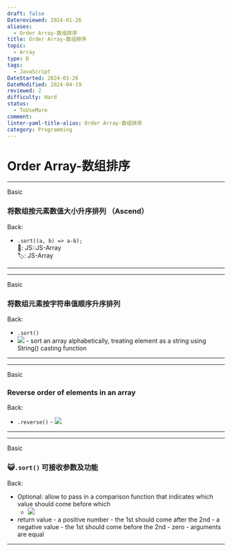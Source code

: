 ```yaml
---
draft: false
Datereviewed: 2024-01-26
aliases:
  - Order Array-数组排序
title: Order Array-数组排序
topic:
  - Array
type: D
tags:
  - JavaScript
DateStarted: 2024-01-26
DateModified: 2024-04-19
reviewed: 2
difficulty: Hard
status:
  - ToUseMore
comment: 
linter-yaml-title-alias: Order Array-数组排序
category: Programming
---
```


# Order Array-数组排序

---

Basic

### 将数组按元素数值大小升序排列 （Ascend）

Back:

- `.sort((a, b) => a-b);`  
📌: JS::JS-Array  
🏷️: JS-Array
<!--ID: 1706600287423-->

---

<!--SR:!2024-02-01,3,250-->

---

Basic

### 将数组元素按字符串值顺序升序排列

Back:

- `.sort()`
- ![](https://cdn.jsdelivr.net/gh/jenniferwonder/bimg/programming/1691305985325.png) - sort an array alphabetically, treating element as a string using String() casting function
<!--ID: 1706600287427-->

---

<!--SR:!2024-02-01,3,250-->

---

Basic

### Reverse order of elements in an array

Back:

- `.reverse()` - ![](https://cdn.jsdelivr.net/gh/jenniferwonder/bimg/programming/1691305997573.png)
<!--ID: 1706600287430-->

---

<!--SR:!2024-02-01,3,250-->

---

Basic

### 😺`.sort()` 可接收参数及功能

Back:

- Optional: allow to pass in a comparison function that indicates which value should come before which
  - ![](https://cdn.jsdelivr.net/gh/jenniferwonder/bimg/programming/paste-image-1691307727873image.png)
- return value - a positive number - the 1st should come after the 2nd - a negative value - the 1st should come before the 2nd - zero - arguments are equal
<!--ID: 1706600287434-->

---

<!--SR:!2024-02-01,3,250-->
